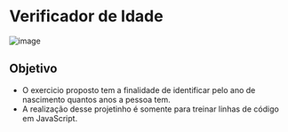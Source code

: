 # Verificador de Idade

![image](https://user-images.githubusercontent.com/89918957/142901862-f16adfff-5f0c-4a2b-86a0-88b08fbf7705.png)

## Objetivo 

* O exercicio proposto tem a finalidade de identificar pelo ano de nascimento quantos anos a pessoa tem. 
* A realização desse projetinho é somente para treinar linhas de código em JavaScript. 


